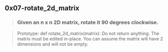 ## 0x07-rotate_2d_matrix

> ### Given an n x n 2D matrix, rotate it 90 degrees clockwise.

> Prototype: def rotate_2d_matrix(matrix):
Do not return anything. The matrix must be edited in-place.
You can assume the matrix will have 2 dimensions and will not be empty.